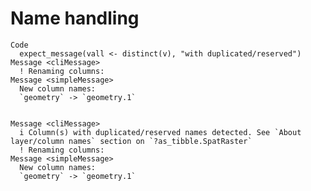 # Name handling

    Code
      expect_message(vall <- distinct(v), "with duplicated/reserved")
    Message <cliMessage>
      ! Renaming columns:
    Message <simpleMessage>
      New column names:
      `geometry` -> `geometry.1`
      
      
    Message <cliMessage>
      i Column(s) with duplicated/reserved names detected. See `About layer/column names` section on `?as_tibble.SpatRaster` 
      ! Renaming columns:
    Message <simpleMessage>
      New column names:
      `geometry` -> `geometry.1`
      
      

